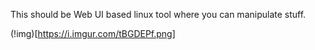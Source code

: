 This should be Web UI based linux tool where you can manipulate stuff.

(!img)[https://i.imgur.com/tBGDEPf.png]